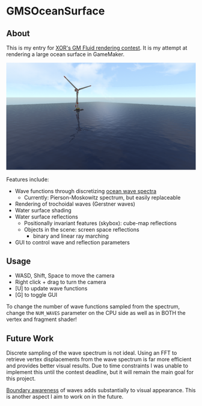 # GMSOceanSurface

## About

This is my entry for [XOR's GM Fluid rendering contest](https://twitter.com/XorDev/status/1568277920698753026).
It is my attempt at rendering a large ocean surface in GameMaker.

![screenshot](/Screenshot.png)

Features include:
- Wave functions through discretizing [ocean wave spectra](https://dl.acm.org/doi/abs/10.1145/2791261.2791267?casa_token=OF9H-8r-9KAAAAAA:9rzbWV2qTQ4Z1UZ1Tb_oShQqisobm7bD2fxd8QSEQ5oPbWlEsn0vwWtw-leElX2tYXLR-yq4QCk-RQ)
  - Currently: Pierson-Moskowitz spectrum, but easily replaceable
- Rendering of trochoidal waves (Gerstner waves)
- Water surface shading
- Water surface reflections
  - Positionally invariant features (skybox): cube-map reflections
  - Objects in the scene: screen space reflections
    - binary and linear ray marching
- GUI to control wave and reflection parameters

## Usage
- WASD, Shift, Space to move the camera
- Right click + drag to turn the camera
- [U] to update wave functions
- [G] to toggle GUI

To change the number of wave functions sampled from the spectrum, change the `NUM_WAVES` parameter on the CPU side as well as in BOTH the vertex and fragment shader!

## Future Work
Discrete sampling of the wave spectrum is not ideal. Using an FFT to retrieve vertex displacements from the wave spectrum is far more efficient and provides better visual results. Due to time constraints I was unable to implement this until the contest deadline, but it will remain the main goal for this project.

[Boundary awareness](https://onlinelibrary.wiley.com/doi/abs/10.1111/cgf.14100?casa_token=7Xvtq25r1EgAAAAA:ppvNE30gOQ1n_iHbdYtJkyprjr0Z1_aNPfnx4pFVUgcPhsbLyrzPNKTmRY-dbJ9iBQyx4CneEA_UUGM) of waves adds substantially to visual appearance.
This is another aspect I aim to work on in the future.
